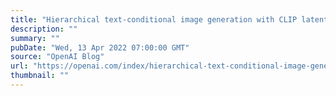 ```yaml
---
title: "Hierarchical text-conditional image generation with CLIP latents"
description: ""
summary: ""
pubDate: "Wed, 13 Apr 2022 07:00:00 GMT"
source: "OpenAI Blog"
url: "https://openai.com/index/hierarchical-text-conditional-image-generation-with-clip-latents"
thumbnail: ""
---
```


